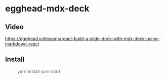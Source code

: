 # egghead-mdx-deck

## Video
https://egghead.io/lessons/react-build-a-slide-deck-with-mdx-deck-using-markdown-react

## Install
> yarn install
> yarn start

